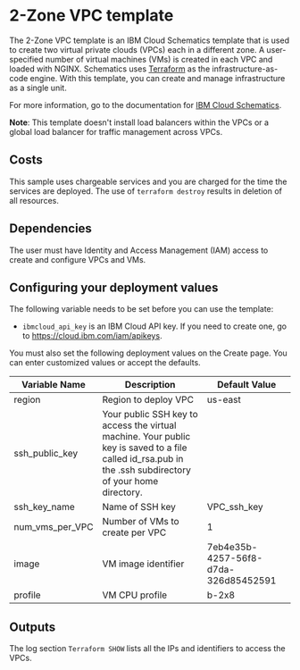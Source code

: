 # 2-Zone VPC template

The 2-Zone VPC template is an IBM Cloud Schematics template that is used to create two virtual private clouds (VPCs) each in a different zone. A user-specified number of virtual machines (VMs) is created in each VPC and loaded with NGINX. Schematics uses [Terraform](https://www.terraform.io/) as the infrastructure-as-code engine. With this template, you can create and manage infrastructure as a single unit.

For more information, go to the documentation for [IBM Cloud Schematics](https://cloud.ibm.com/docs/schematics).

**Note**: This template doesn't install load balancers within the VPCs or a global load balancer for traffic management across VPCs.

## Costs

This sample uses chargeable services and you are charged for the time the services are deployed. The use of `terraform destroy` results in deletion of all resources.

## Dependencies

The user must have Identity and Access Management (IAM) access to create and configure VPCs and VMs.

## Configuring your deployment values

The following variable needs to be set before you can use the template: 

* `ibmcloud_api_key` is an IBM Cloud API key. If you need to create one, go to https://cloud.ibm.com/iam/apikeys.

You must also set the following deployment values on the Create page. You can enter customized values or accept the defaults.

|Variable Name|Description|Default Value|
|-------------|-----------|-------------|
|region|Region to deploy VPC|us-east|
|ssh_public_key|Your public SSH key to access the virtual machine. Your public key is saved to a file called id_rsa.pub in the .ssh subdirectory of your home directory.||
|ssh_key_name|Name of SSH key|VPC_ssh_key|
|num_vms_per_VPC|Number of VMs to create per VPC|1|
|image|VM image identifier|7eb4e35b-4257-56f8-d7da-326d85452591|
|profile|VM CPU profile|b-2x8|


## Outputs

The log section `Terraform SHOW` lists all the IPs and identifiers to access the VPCs.
